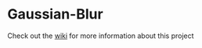 # Gaussian-Blur
Check out the [wiki](https://github.com/malik21112/Gaussian-Blur/wiki) for more information about this project
